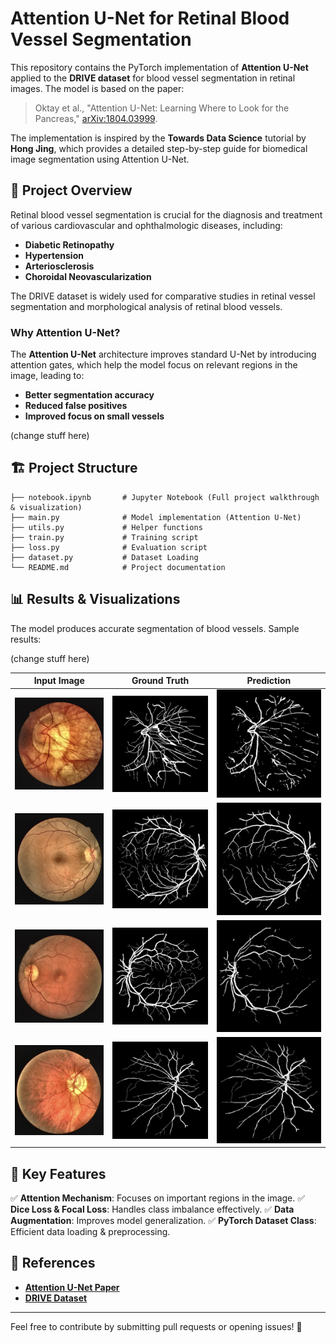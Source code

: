 # Attention U-Net for Retinal Blood Vessel Segmentation

This repository contains the PyTorch implementation of **Attention U-Net** applied to the **DRIVE dataset** for blood vessel segmentation in retinal images. The model is based on the paper:

> Oktay et al., "Attention U-Net: Learning Where to Look for the Pancreas," [arXiv:1804.03999](https://arxiv.org/pdf/1804.03999.pdf).

The implementation is inspired by the **Towards Data Science** tutorial by **Hong Jing**, which provides a detailed step-by-step guide for biomedical image segmentation using Attention U-Net.

## 📌 **Project Overview**
Retinal blood vessel segmentation is crucial for the diagnosis and treatment of various cardiovascular and ophthalmologic diseases, including:
- **Diabetic Retinopathy**
- **Hypertension**
- **Arteriosclerosis**
- **Choroidal Neovascularization**

The DRIVE dataset is widely used for comparative studies in retinal vessel segmentation and morphological analysis of retinal blood vessels.

### **Why Attention U-Net?**
The **Attention U-Net** architecture improves standard U-Net by introducing attention gates, which help the model focus on relevant regions in the image, leading to:
- **Better segmentation accuracy**
- **Reduced false positives**
- **Improved focus on small vessels**


(change stuff here)

## 🏗 **Project Structure**
```
├── notebook.ipynb       # Jupyter Notebook (Full project walkthrough & visualization)
├── main.py              # Model implementation (Attention U-Net)
├── utils.py             # Helper functions
├── train.py             # Training script
├── loss.py              # Evaluation script
├── dataset.py           # Dataset Loading 
└── README.md            # Project documentation
```

## 📊 **Results & Visualizations**
The model produces accurate segmentation of blood vessels. Sample results:

(change stuff here)

| Input Image | Ground Truth | Prediction |
|------------|--------------|-----------|
| ![Input](Examples/input1.png) | ![GT](Examples/ground_truth1.png) | ![Pred](Examples/prediction1.png) |
| ![Input](Examples/input2.png) | ![GT](Examples/ground_truth2.png) | ![Pred](Examples/prediction2.png) |
| ![Input](Examples/input3.png) | ![GT](Examples/ground_truth3.png) | ![Pred](Examples/prediction3.png) |
| ![Input](Examples/input4.png) | ![GT](Examples/ground_truth4.png) | ![Pred](Examples/prediction4.png) |

## 🔬 **Key Features**
✅ **Attention Mechanism**: Focuses on important regions in the image.
✅ **Dice Loss & Focal Loss**: Handles class imbalance effectively.
✅ **Data Augmentation**: Improves model generalization.
✅ **PyTorch Dataset Class**: Efficient data loading & preprocessing.

## 🔗 **References**
- **[Attention U-Net Paper](https://arxiv.org/pdf/1804.03999.pdf)**
- **[DRIVE Dataset](https://drive.grand-challenge.org/)**

---
Feel free to contribute by submitting pull requests or opening issues! 🚀


